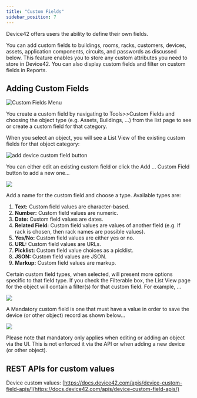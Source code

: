 ```yaml
---
title: "Custom Fields"
sidebar_position: 7
---
```


Device42 offers users the ability to define their own fields.

You can add custom fields to buildings, rooms, racks, customers, devices, assets, application components, circuits, and passwords as discussed below. This feature enables you to store any custom attributes you need to store in Device42. You can also display custom fields and filter on custom fields in Reports.

## Adding Custom Fields

![Custom Fields Menu](/assets/images/custom_fields_menu.png)

You create a custom field by navigating to Tools>>Custom Fields and choosing the object type (e.g. Assets, Buildings, ...) from the list page to see or create a custom field for that category.

When you select an object, you will see a List View of the existing custom fields for that object category:

![add device custom field button](/assets/images/add_device_custom_fields.png)

You can either edit an existing custom field or click the Add ... Custom Field button to add a new one...

![](/assets/images/2015-10-10-custom-fields.png)

Add a name for the custom field and choose a type. Available types are:

1. **Text:** Custom field values are character-based.
2. **Number:** Custom field values are numeric.
3. **Date:** Custom field values are dates.
4. **Related Field:** Custom field values are values of another field (e.g. If rack is chosen, then rack names are possible values).
5. **Yes/No:** Custom field values are either yes or no.
6. **URL:** Custom field values are URLs.
7. **Picklist:** Custom field value choices as a picklist.
8. **JSON:** Custom field values are JSON.
9. **Markup:** Custom field values are markup.

Certain custom field types, when selected, will present more options specific to that field type. If you check the Filterable box, the List View page for the object will contain a filter(s) for that custom field. For example, ...

![](/assets/images/media_1424645040560.png)

A Mandatory custom field is one that must have a value in order to save the device (or other object) record as shown below…

![](/assets/images/media_1424645240280.png)

Please note that mandatory only applies when editing or adding an object via the UI. This is not enforced it via the API or when adding a new device (or other object).

## REST APIs for custom values

Device custom values: [https://docs.device42.com/apis/device-custom-field-apis/](https://docs.device42.com/apis/device-custom-field-apis/)

